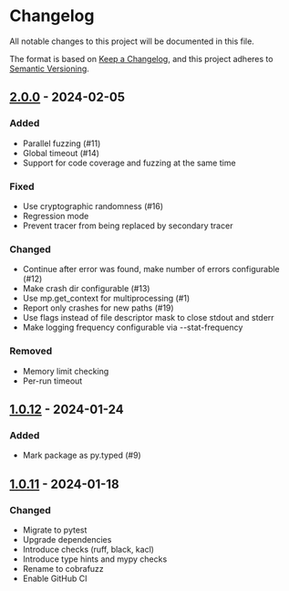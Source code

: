 # Changelog

All notable changes to this project will be documented in this file.

The format is based on [Keep a Changelog](https://keepachangelog.com/en/1.0.0/),
and this project adheres to [Semantic Versioning](https://semver.org/spec/v2.0.0.html).

## [2.0.0] - 2024-02-05

### Added

- Parallel fuzzing (#11)
- Global timeout (#14)
- Support for code coverage and fuzzing at the same time

### Fixed

- Use cryptographic randomness (#16)
- Regression mode
- Prevent tracer from being replaced by secondary tracer

### Changed

- Continue after error was found, make number of errors configurable (#12)
- Make crash dir configurable (#13)
- Use mp.get_context for multiprocessing (#1)
- Report only crashes for new paths (#19)
- Use flags instead of file descriptor mask to close stdout and stderr
- Make logging frequency configurable via --stat-frequency

### Removed

- Memory limit checking
- Per-run timeout

## [1.0.12] - 2024-01-24

### Added

- Mark package as py.typed (#9)

## [1.0.11] - 2024-01-18

### Changed

- Migrate to pytest
- Upgrade dependencies
- Introduce checks (ruff, black, kacl)
- Introduce type hints and mypy checks
- Rename to cobrafuzz
- Enable GitHub CI

[2.0.0]: https://github.com/senier/cobrafuzz/compare/v1.0.12...v2.0.0
[1.0.12]: https://github.com/senier/cobrafuzz/compare/v1.0.11...v1.0.12
[1.0.11]: https://github.com/senier/cobrafuzz/compare/1.0.10...v1.0.11
